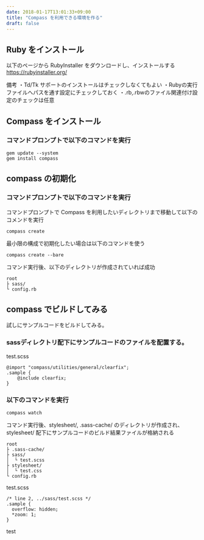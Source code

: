 ```yaml
---
date: 2018-01-17T13:01:33+09:00
title: "Compass を利用できる環境を作る"
draft: false
---
```


## Ruby をインストール

以下のページから RubyInstaller をダウンロードし、インストールする
https://rubyinstaller.org/

備考
・Td/Tk サポートのインストールはチェックしなくてもよい
・Rubyの実行ファイルへパスを通す設定にチェックしておく
・.rb,.rbwのファイル関連付け設定のチェックは任意

## Compass をインストール

### コマンドプロンプトで以下のコマンドを実行

```
gem update --system
gem install compass
```

## compass の初期化

### コマンドプロンプトで以下のコマンドを実行
コマンドプロンプトで Compass を利用したいディレクトリまで移動して以下のコメンドを実行

```
compass create
```

最小限の構成で初期化したい場合は以下のコマンドを使う

```
compass create --bare
```

コマンド実行後、以下のディレクトリが作成されていれば成功
```
root
├ sass/
└ config.rb
```

## compass でビルドしてみる

試しにサンプルコードをビルドしてみる。

### sassディレクトリ配下にサンプルコードのファイルを配置する。

test.scss
```
@import "compass/utilities/general/clearfix";
.sample {
    @include clearfix;
}
```

### 以下のコマンドを実行

```
compass watch
```

コマンド実行後、stylesheet/, .sass-cache/ のディレクトリが作成され、 stylesheet/ 配下にサンプルコードのビルド結果ファイルが格納される
```
root
├ .sass-cache/
├ sass/
│  └ test.scss
├ stylesheet/
│  └ test.css
└ config.rb
```

test.scss
```
/* line 2, ../sass/test.scss */
.sample {
  overflow: hidden;
  *zoom: 1;
}
```
test